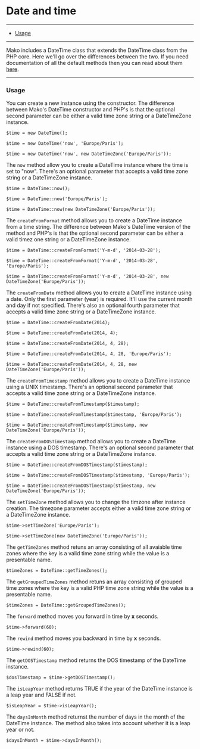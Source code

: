 # Date and time

--------------------------------------------------------

* [Usage](#usage) 

--------------------------------------------------------

Mako includes a DateTime class that extends the DateTime class from the PHP core. Here we'll go over the differences between the two. If you need documentation of all the default methods then you can read about them [here](http://www.php.net/manual/en/class.datetime.php).

--------------------------------------------------------

<a id="usage"></a>

### Usage

You can create a new instance using the constructor. The difference between Mako's DateTime constructor and PHP's is that the optional second parameter can be either a valid time zone string or a DateTimeZone instance.

	$time = new DateTime();

	$time = new DateTime('now', 'Europe/Paris');

	$time = new DateTime('now', new DateTimeZone('Europe/Paris'));

The ```now``` method allow you to create a DateTime instance where the time is set to "now". There's an optional parameter that accepts a valid time zone string or a DateTimeZone instance.

	$time = DateTime::now();

	$time = DateTime::now('Europe/Paris');

	$time = DateTime::now(new DateTimeZone('Europe/Paris'));

The ```createFromFormat``` method allows you to create a DateTime instance from a time string. The difference between Mako's DateTime version of the method and PHP's is that the optional second parameter can be either a valid timez one string or a DateTimeZone instance.

	$time = DateTime::createFromFormat('Y-m-d', '2014-03-28');

	$time = DateTime::createFromFormat('Y-m-d', '2014-03-28', 'Europe/Paris');

	$time = DateTime::createFromFormat('Y-m-d', '2014-03-28', new DateTimeZone('Europe/Paris'));

The ```createFromDate``` method allows you to create a DateTime instance using a date. Only the first parameter (year) is required. It'll use the current month and day if not specified. There's also an optional fourth parameter that accepts a valid time zone string or a DateTimeZone instance.

	$time = DateTime::createFromDate(2014);

	$time = DateTime::createFromDate(2014, 4);

	$time = DateTime::createFromDate(2014, 4, 28);

	$time = DateTime::createFromDate(2014, 4, 28, 'Europe/Paris');

	$time = DateTime::createFromDate(2014, 4, 28, new DateTimeZone('Europe/Paris'));

The ```createFromTimestamp``` method allows you to create a DateTime instance using a UNIX timestamp. There's an optional second parameter that accepts a valid time zone string or a DateTimeZone instance.

	$time = DateTime::createFromTimestamp($timestamp);

	$time = DateTime::createFromTimestamp($timestamp, 'Europe/Paris');

	$time = DateTime::createFromTimestamp($timestamp, new DateTimeZone('Europe/Paris'));

The ```createFromDOSTimestamp``` method allows you to create a DateTime instance using a DOS timestamp. There's an optional second parameter that accepts a valid time zone string or a DateTimeZone instance.

	$time = DateTime::createFromDOSTimestamp($timestamp);

	$time = DateTime::createFromDOSTimestamp($timestamp, 'Europe/Paris');

	$time = DateTime::createFromDOSTimestamp($timestamp, new DateTimeZone('Europe/Paris'));

The ```setTimeZone``` method allows you to change the timzone after instance creation. The timezone parameter accepts either a valid time zone string or a DateTimeZone instance.

	$time->setTimeZone('Europe/Paris');

	$time->setTimeZone(new DateTimeZone('Europe/Paris'));

The ```getTimeZones``` method retuns an array consisting of all avaiable time zones where the key is a valid time zone string while the value is a presentable name.

	$timeZones = DateTime::getTimeZones();

The ```getGroupedTimeZones``` method retuns an array consisting of grouped time zones where the key is a valid PHP time zone string while the value is a presentable name.

	$timeZones = DateTime::getGroupedTimeZones();

The ```forward``` method moves you forward in time by **x** seconds.

	$time->forward(60);

The ```rewind``` method moves you backward in time by **x** seconds.

	$time->rewind(60);

The ```getDOSTimestamp``` method returns the DOS timestamp of the DateTime instance.

	$dosTimestamp = $time->getDOSTimestamp();

The ```isLeapYear``` method returns TRUE if the year of the DateTime instance is a leap year and FALSE if not.

	$isLeapYear = $time->isLeapYear();

The ```daysInMonth``` method returnst the number of days in the month of the DateTime instance. The method also takes into account whether it is a leap year or not.

	$daysInMonth = $time->daysInMonth();